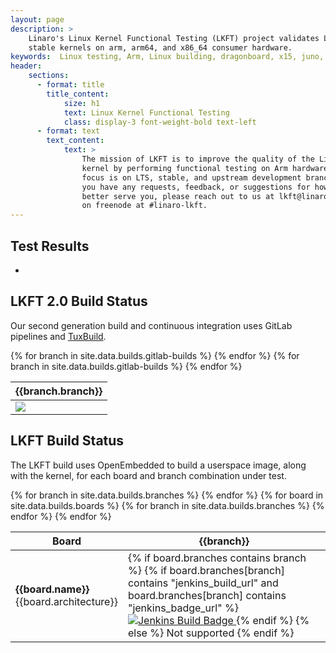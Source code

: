 ```yaml
---
layout: page
description: >
    Linaro's Linux Kernel Functional Testing (LKFT) project validates Linux
    stable kernels on arm, arm64, and x86_64 consumer hardware.
keywords:  Linux testing, Arm, Linux building, dragonboard, x15, juno, hikey, aarch64, arm32
header:
    sections:
      - format: title
        title_content:
            size: h1
            text: Linux Kernel Functional Testing
            class: display-3 font-weight-bold text-left
      - format: text
        text_content:
            text: >
                The mission of LKFT is to improve the quality of the Linux
                kernel by performing functional testing on Arm hardware. Our
                focus is on LTS, stable, and upstream development branches. If
                you have any requests, feedback, or suggestions for how we can
                better serve you, please reach out to us at lkft@linaro.org or
                on freenode at #linaro-lkft.
---
```

## Test Results
<div id="modals_container"></div>
<div class="row" id="test_results">
<div class="col-12">
<ul class="list-group mt-3 mb-4" id="project_list">
<li class="list-group-item d-flex flex-column justify-content-sm-around align-items-center ">
 <div class="d-block w-100">
<div class="progress">
<div id="project_load_progress" class="progress-bar  progress-bar-striped progress-bar-animated" role="progressbar" aria-valuenow="0" aria-valuemin="0" aria-valuemax="100">
</div>
</div>
</div>
</li>
</ul>
</div>
</div>

## LKFT 2.0 Build Status
Our second generation build and continuous integration uses GitLab pipelines
and <a href="https://gitlab.com/Linaro/tuxbuild">TuxBuild</a>.
<table class="table table-responsive table-boards">
<thead><tr>
{% for branch in site.data.builds.gitlab-builds %}
    <th>{{branch.branch}}</th>
{% endfor %}
</tr></thead>
<tbody>
{% for branch in site.data.builds.gitlab-builds %}
    <td>
<a href="{{branch.gitlab-pipeline-url}}"><img src="{{branch.gitlab-badge-url}}"></a>
    </td>
{% endfor %}
</tbody>
</table>


## LKFT Build Status
The LKFT build uses OpenEmbedded to build a userspace image, along with the
kernel, for each board and branch combination under test.
<table class="table table-responsive table-boards">
<thead><tr>
<th>Board</th>
{% for branch in site.data.builds.branches %}
    <th>{{branch}}</th>
{% endfor %}
</tr></thead>
<tbody>
{% for board in site.data.builds.boards %}
    <tr>
        <td>
            <strong>{{board.name}}</strong>
            <br />
            {{board.architecture}}
        </td>
        {% for branch in site.data.builds.branches %}
            <td>
                {% if board.branches contains branch %}
                    {% if board.branches[branch] contains "jenkins_build_url" and
                          board.branches[branch] contains "jenkins_badge_url" %}
                        <a href="{{board.branches[branch].jenkins_build_url}}">
                            <img src="{{board.branches[branch].jenkins_badge_url}}"
                            alt="Jenkins Build Badge" />
                        </a>
                    {% endif %}
                {% else %}
                    Not supported
                {% endif %}
            </td>
        {% endfor %}
    </tr>
{% endfor %}
</tbody>
</table>
